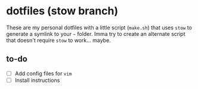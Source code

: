 # dotfiles (stow branch)
These are my personal dotfiles with a little script (`make.sh`) that uses `stow` to generate a symlink to your `~` folder. Imma try to create an alternate script that doesn't require `stow` to work... maybe.

## to-do
- [ ] Add config files for `vim`
- [ ] Install instructions
